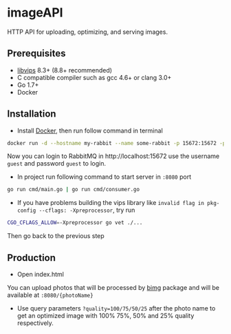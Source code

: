 # imageAPI

HTTP API for uploading, optimizing, and serving images.

## Prerequisites

- [libvips](https://github.com/libvips/libvips) 8.3+ (8.8+ recommended)
- C compatible compiler such as gcc 4.6+ or clang 3.0+
- Go 1.7+
- Docker

## Installation

- Install [Docker](https://docs.docker.com/desktop/#download-and-install), then run follow command in terminal 
```bash
docker run -d --hostname my-rabbit --name some-rabbit -p 15672:15672 -p 5672:5672 rabbitmq:3-management

```
Now you can login to RabbitMQ in http://localhost:15672 use the username `guest` and password `guest` to login.


- In project run following command to start server in `:8080` port
```bash
go run cmd/main.go | go run cmd/consumer.go
```
- If you have problems building the vips library like `invalid flag in pkg-config --cflags: -Xpreprocessor`, try run
```bash
CGO_CFLAGS_ALLOW=-Xpreprocessor go vet ./...
```
Then go back to the previous step

## Production

- Open index.html

You can upload photos that will be processed by [bimg](https://github.com/h2non/bimg) package and will be available at `:8080/{photoName}`

- Use query parameters `?quality=100/75/50/25` after the photo name to get an optimized image with 100% 75%, 50% and 25% quality respectively. 

